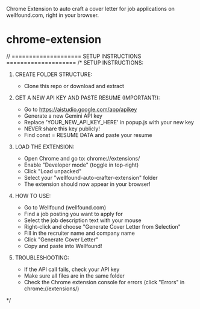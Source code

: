 Chrome Extension to auto craft a cover letter for job applications on wellfound.com, right in your browser.

# chrome-extension
// ==================== SETUP INSTRUCTIONS ====================
/*
SETUP INSTRUCTIONS:

1. CREATE FOLDER STRUCTURE:
   - Clone this repo or download and extract

2. GET A NEW API KEY AND PASTE RESUME (IMPORTANT!):
   - Go to https://aistudio.google.com/app/apikey
   - Generate a new Gemini API key
   - Replace 'YOUR_NEW_API_KEY_HERE' in popup.js with your new key
   - NEVER share this key publicly!
   - Find const = RESUME DATA and paste your resume
   
4. LOAD THE EXTENSION:
   - Open Chrome and go to: chrome://extensions/
   - Enable "Developer mode" (toggle in top-right)
   - Click "Load unpacked"
   - Select your "wellfound-auto-crafter-extension" folder
   - The extension should now appear in your browser!

5. HOW TO USE:
   - Go to Wellfound (wellfound.com)
   - Find a job posting you want to apply for
   - Select the job description text with your mouse
   - Right-click and choose "Generate Cover Letter from Selection"
   - Fill in the recruiter name and company name
   - Click "Generate Cover Letter"
   - Copy and paste into Wellfound!

6. TROUBLESHOOTING:
   - If the API call fails, check your API key
   - Make sure all files are in the same folder
   - Check the Chrome extension console for errors (click "Errors" in chrome://extensions/)

*/
